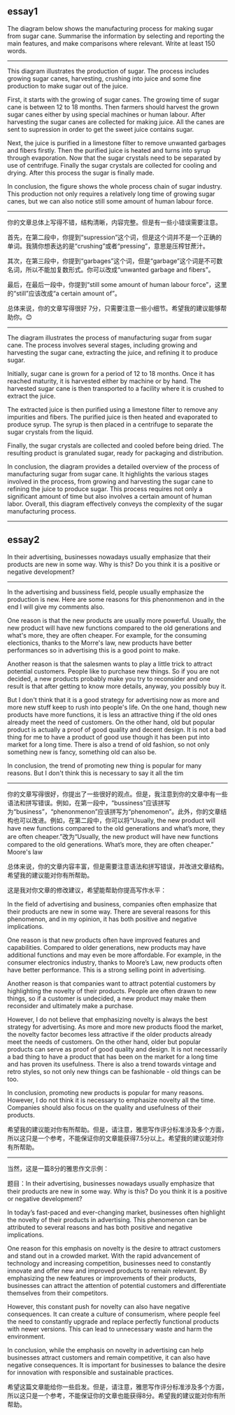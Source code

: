 ## essay1

The diagram below shows the manufacturing process for making sugar from sugar cane. 
Summarise the information by selecting and reporting the main features, and make comparisons where relevant. 
Write at least 150 words.

---

This diagram illustrates the production of sugar. The process includes growing sugar canes, harvesting, crushing into juice and some fine production to make sugar out of the juice.

First, it starts with the growing of sugar canes. The growing time of sugar cane is between 12 to 18 months. Then farmers should harvest the grown sugar canes either by using special machines or human labour. After harvesting the sugar canes are collected for making juice. All the canes are sent to supression in order to get the sweet juice contains sugar.

Next, the juice is purified in a limestone filter to remove unwanted garbages and fibers firstly. Then the purified juice is heated and turns into syrup through evaporation. Now that the sugar crystals need to be separated by use of centrifuge. Finally the sugar crystals are collected for cooling and drying. After this process the sugar is finally made.

In conclusion, the figure shows the whole process chain of sugar industry. This production not only requires a relatively long time of growing sugar canes, but we can also notice still some amount of human labour force.

---

你的文章总体上写得不错，结构清晰，内容完整。但是有一些小错误需要注意。

首先，在第二段中，你提到“supression”这个词，但是这个词并不是一个正确的单词。我猜你想表达的是“crushing”或者“pressing”，意思是压榨甘蔗汁。

其次，在第三段中，你提到“garbages”这个词，但是“garbage”这个词是不可数名词，所以不能加复数形式。你可以改成“unwanted garbage and fibers”。

最后，在最后一段中，你提到“still some amount of human labour force”，这里的“still”应该改成“a certain amount of”。

总体来说，你的文章写得很好 7分，只需要注意一些小细节。希望我的建议能够帮助你。😊

---

The diagram illustrates the process of manufacturing sugar from sugar cane. The process involves several stages, including growing and harvesting the sugar cane, extracting the juice, and refining it to produce sugar.

Initially, sugar cane is grown for a period of 12 to 18 months. Once it has reached maturity, it is harvested either by machine or by hand. The harvested sugar cane is then transported to a facility where it is crushed to extract the juice.

The extracted juice is then purified using a limestone filter to remove any impurities and fibers. The purified juice is then heated and evaporated to produce syrup. The syrup is then placed in a centrifuge to separate the sugar crystals from the liquid.

Finally, the sugar crystals are collected and cooled before being dried. The resulting product is granulated sugar, ready for packaging and distribution.

In conclusion, the diagram provides a detailed overview of the process of manufacturing sugar from sugar cane. It highlights the various stages involved in the process, from growing and harvesting the sugar cane to refining the juice to produce sugar. This process requires not only a significant amount of time but also involves a certain amount of human labor. Overall, this diagram effectively conveys the complexity of the sugar manufacturing process.

---

## essay2

In their advertising, businesses nowadays usually emphasize that their products are new in some way. 
Why is this? Do you think it is a positive or negative development? 

---

In the advertising and bussiness field, people usually emphasize the production is new. Here are some reasons for this phenonmenon and in the end I will give my comments also.

One reason is that the new products are usually more powerful. Usually, the new product will have new functions compared to the old generations and what's more, they are often cheaper. For example, for the consuming electionics, thanks to the Morre's law, new products have better performances so in advertising this is a good point to make.

Another reason is that the salesmen wants to play a little trick to attract potential customers. People like to purchase new things. So if you are not decided, a new products probably make you try to reconsider and one result is that after getting to know more details, anyway, you possibly buy it. 

But I don't think that it is a good strategy for advertising now as more and more new stuff keep to rush into people's life. On the one hand, though new products have more functions, it is less an attractive thing if the old ones already meet the need of customers. On the other hand, old but popular product is actually a proof of good quality and decent design. It is not a bad thing for me to have a product of good use though it has been put into market for a long time. There is also a trend of old fashion, so not only something new is fancy, something old can also be.

In conclusion, the trend of promoting new thing is popular for many reasons. But I don't think this is necessary to say it all the tim

---

你的文章写得很好，你提出了一些很好的观点。但是，我注意到你的文章中有一些语法和拼写错误。例如，在第一段中，“bussiness”应该拼写为“business”，“phenonmenon”应该拼写为“phenomenon”。此外，你的文章结构也可以改进。例如，在第二段中，你可以将“Usually, the new product will have new functions compared to the old generations and what’s more, they are often cheaper.”改为“Usually, the new product will have new functions compared to the old generations. What’s more, they are often cheaper.”  Moore's law

总体来说，你的文章内容丰富，但是需要注意语法和拼写错误，并改进文章结构。希望我的建议能对你有所帮助。

这是我对你文章的修改建议，希望能帮助你提高写作水平：

In the field of advertising and business, companies often emphasize that their products are new in some way. There are several reasons for this phenomenon, and in my opinion, it has both positive and negative implications.

One reason is that new products often have improved features and capabilities. Compared to older generations, new products may have additional functions and may even be more affordable. For example, in the consumer electronics industry, thanks to Moore’s Law, new products often have better performance. This is a strong selling point in advertising.

Another reason is that companies want to attract potential customers by highlighting the novelty of their products. People are often drawn to new things, so if a customer is undecided, a new product may make them reconsider and ultimately make a purchase.

However, I do not believe that emphasizing novelty is always the best strategy for advertising. As more and more new products flood the market, the novelty factor becomes less attractive if the older products already meet the needs of customers. On the other hand, older but popular products can serve as proof of good quality and design. It is not necessarily a bad thing to have a product that has been on the market for a long time and has proven its usefulness. There is also a trend towards vintage and retro styles, so not only new things can be fashionable - old things can be too.

In conclusion, promoting new products is popular for many reasons. However, I do not think it is necessary to emphasize novelty all the time. Companies should also focus on the quality and usefulness of their products.

希望我的建议能对你有所帮助。但是，请注意，雅思写作评分标准涉及多个方面，所以这只是一个参考，不能保证你的文章能获得7.5分以上。希望我的建议能对你有所帮助。

---

当然，这是一篇8分的雅思作文示例：

题目：In their advertising, businesses nowadays usually emphasize that their products are new in some way. Why is this? Do you think it is a positive or negative development?

In today’s fast-paced and ever-changing market, businesses often highlight the novelty of their products in advertising. This phenomenon can be attributed to several reasons and has both positive and negative implications.

One reason for this emphasis on novelty is the desire to attract customers and stand out in a crowded market. With the rapid advancement of technology and increasing competition, businesses need to constantly innovate and offer new and improved products to remain relevant. By emphasizing the new features or improvements of their products, businesses can attract the attention of potential customers and differentiate themselves from their competitors.

However, this constant push for novelty can also have negative consequences. It can create a culture of consumerism, where people feel the need to constantly upgrade and replace perfectly functional products with newer versions. This can lead to unnecessary waste and harm the environment.

In conclusion, while the emphasis on novelty in advertising can help businesses attract customers and remain competitive, it can also have negative consequences. It is important for businesses to balance the desire for innovation with responsible and sustainable practices.

希望这篇文章能给你一些启发。但是，请注意，雅思写作评分标准涉及多个方面，所以这只是一个参考，不能保证你的文章也能获得8分。希望我的建议能对你有所帮助。



